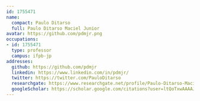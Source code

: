 ```yaml
---
id: 1755471
name:
  compact: Paulo Ditarso
  full: Paulo Ditarso Maciel Junior
avatar: https://github.com/pdmjr.png
occupations:
- id: 1755471
  type: professor
  campus: ifpb-jp
addresses:
  github: https://github.com/pdmjr
  linkedin: https://www.linkedin.com/in/pdmjr/
  twitter: https://twitter.com/PauloDitarso
  researchgate: https://www.researchgate.net/profile/Paulo-Ditarso-Maciel-Jr
  googleScholar: https://scholar.google.com/citations?user=ltQoTxwAAAAJ&hl=pt-BR
---
```

